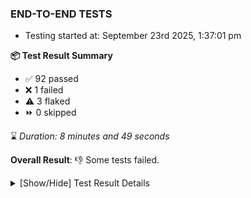 ### END-TO-END TESTS

- Testing started at: September 23rd 2025, 1:37:01 pm

**📦 Test Result Summary**

- ✅ 92 passed
- ❌ 1 failed
- ⚠️ 3 flaked
- ⏩ 0 skipped

⌛ _Duration: 8 minutes and 49 seconds_

**Overall Result**: 👎 Some tests failed.



<details>
    <summary>[Show/Hide] Test Result Details</summary>
    <div markdown="1">

| Test | Browser | Test Case | Tags | Result |
| :---: | :---: | :--- | :---: | :---: |
| 1 | chromium-meshery-provider | Add a cluster connection by uploading kubeconfig file |  | ⚠️ |
| 2 | chromium-meshery-provider | Delete Kubernetes cluster connections |  | ❌ |
| 3 | chromium-meshery-provider | Edit the configuration of a performance profile with load generator fortio and service mesh None |  | ⚠️ |
| 4 | chromium-meshery-provider | Import a Model via CSV Import |  | ⚠️ |

</div>
</details>


<!-- To see the full report, please visit our CI/CD pipeline with reporter. -->